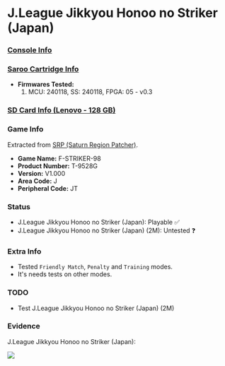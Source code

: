 # J.League Jikkyou Honoo no Striker (Japan)

### [Console Info](../../../../../Info/Consoles/VA13/README.md)

### [Saroo Cartridge Info](../../../../../Info/Cartridges/RetroGameParadiseStore/1.32F/README.md)

- <b>Firmwares Tested:</b>
  1. MCU: 240118, SS: 240118, FPGA: 05 - v0.3

### [SD Card Info (Lenovo - 128 GB)](../../../../../Info/SdCards/Lenovo/128GB/fat32/README.md)

### Game Info

Extracted from [SRP (Saturn Region Patcher)](https://segaxtreme.net/resources/saturn-region-patcher.81/download).

- <b>Game Name:</b> F-STRIKER-98
- <b>Product Number:</b> T-9528G
- <b>Version:</b> V1.000
- <b>Area Code:</b> J
- <b>Peripheral Code:</b> JT

### Status

- J.League Jikkyou Honoo no Striker (Japan): Playable :white_check_mark:
- J.League Jikkyou Honoo no Striker (Japan) (2M): Untested :question:

### Extra Info

- Tested `Friendly Match`, `Penalty` and `Training` modes.
- It's needs tests on other modes.

### TODO

- Test J.League Jikkyou Honoo no Striker (Japan) (2M)

### Evidence

J.League Jikkyou Honoo no Striker (Japan):

[![](https://img.youtube.com/vi/ylBqB-MXJqg/0.jpg)](https://www.youtube.com/watch?v=ylBqB-MXJqg)
